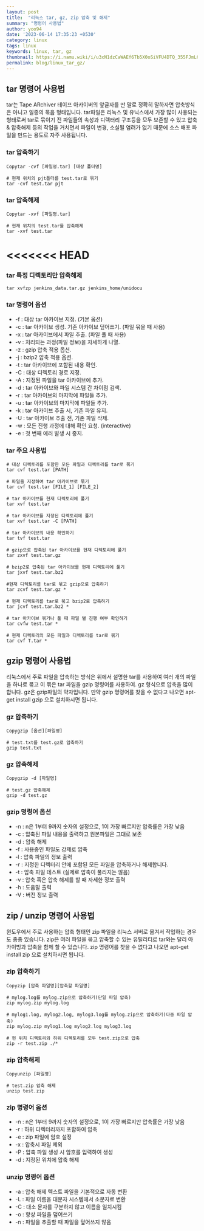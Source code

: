 ```yaml
---
layout: post
title:  "리눅스 tar, gz, zip 압축 및 해제"
summary: "명령어 사용법"
author: yoo94
date: '2023-06-14 17:35:23 +0530'
category: linux
tags: linux
keywords: linux, tar, gz
thumbnail: https://i.namu.wiki/i/u3xN1dzCaWAEf6Tb5X0oSiVFU4DTQ_355FJmLCSTY7GZNyOnv60tkvcu0s0cD4Oce9vK6kylpAIEU-BYcju6Ww.webp
permalink: blog/linux_tar_gz/
---
```

##  tar 명령어 사용법 

tar는 Tape ARchiver 테이프 아카이버의 앞글자를 딴 말로 정확히 말하자면 압축방식은 아니고 일종의 묶음 형태입니다. tar파일은 리눅스 및 유닉스에서 가장 많이 사용되는 형태로써 tar로 묶이기 전 파일들의 속성과 디렉터리 구조등을 모두 보존할 수 있고 압축 & 압축해제 등의 작업을 거치면서 파일이 변경, 소실될 염려가 없기 때문에 소스 배포 파일을 만드는 용도로 자주 사용됩니다.

### tar 압축하기

```shell
Copytar -cvf [파일명.tar] [대상 폴더명]

# 현재 위치의 pjt폴더를 test.tar로 묶기
tar -cvf test.tar pjt
```

### tar 압축해제

```shell
Copytar -xvf [파일명.tar]

# 현재 위치의 test.tar를 압축해제
tar -xvf test.tar
```

<<<<<<< HEAD
=======
### tar 특정 디렉토리만 압축해제

```shell
tar xvfzp jenkins_data.tar.gz jenkins_home/unidocu
```

### tar 명령어 옵션

- -f : 대상 tar 아카이브 지정. (기본 옵션)
- -c : tar 아카이브 생성. 기존 아카이브 덮어쓰기. (파일 묶을 때 사용)
- -x : tar 아카이브에서 파일 추출. (파일 풀 때 사용)
- -v : 처리되는 과정(파일 정보)을 자세하게 나열.
- -z : gzip 압축 적용 옵션.
- -j : bzip2 압축 적용 옵션.
- -t : tar 아카이브에 포함된 내용 확인.
- -C : 대상 디렉토리 경로 지정.
- -A : 지정된 파일을 tar 아카이브에 추가.
- -d : tar 아카이브와 파일 시스템 간 차이점 검색.
- -r : tar 아카이브의 마지막에 파일들 추가.
- -u : tar 아카이브의 마지막에 파일들 추가.
- -k : tar 아카이브 추출 시, 기존 파일 유지.
- -U : tar 아카이브 추출 전, 기존 파일 삭제.
- -w : 모든 진행 과정에 대해 확인 요청. (interactive)
- -e : 첫 번째 에러 발생 시 중지.

### tar 주요 사용법

```shell
# 대상 디렉토리를 포함한 모든 파일과 디렉토리를 tar로 묶기
tar cvf test.tar [PATH] 

# 파일을 지정하여 tar 아카이브로 묶기
tar cvf test.tar [FILE_1] [FILE_2] 

# tar 아카이브를 현재 디렉토리에 풀기
tar xvf test.tar 

# tar 아카이브를 지정된 디렉토리에 풀기
tar xvf test.tar -C [PATH] 

# tar 아카이브의 내용 확인하기
tar tvf test.tar 

# gzip으로 압축된 tar 아카이브를 현재 디렉토리에 풀기
tar zxvf test.tar.gz 

# bzip2로 압축된 tar 아카이브를 현재 디렉토리에 풀기
tar jxvf test.tar.bz2 

#현재 디렉토리를 tar로 묶고 gzip으로 압축하기
tar zcvf test.tar.gz * 

# 현재 디렉토리를 tar로 묶고 bzip2로 압축하기
tar jcvf test.tar.bz2 * 

# tar 아카이브 묶거나 풀 때 파일 별 진행 여부 확인하기
tar cvfw test.tar * 

# 현재 디렉토리의 모든 파일과 디렉토리를 tar로 묶기
tar cvf T.tar *
```

##  gzip 명령어 사용법 

리눅스에서 주로 파일을 압축하는 방식은 위에서 설명한 tar를 사용하여 여러 개의 파일을 하나로 묶고 이 묶은 tar 파일을 gzip 명령어를 사용하여. gz 형식으로 압축을 많이 합니다. gz은 gzip파일의 약자입니다. 만약 gzip 명령어를 찾을 수 없다고 나오면  apt-get install gzip 으로 설치하시면 됩니다.

### gz 압축하기

```shell
Copygzip [옵션][파일명]

# test.txt를 test.gz로 압축하기
gzip test.txt
```

### gz 압축해제

```shell
Copygzip -d [파일명]

# test.gz 압축해제
gzip -d test.gz 
```

### gzip 명령어 옵션

- -n : n은 1부터 9까지 숫자의 설정으로, 1이 가장 빠르지만 압축률은 가장 낮음
- -c : 압축된 파일 내용을 출력하고 원본파일은 그대로 보존
- -d : 압축 해제
- -f : 사용중인 파일도 강제로 압축
- -l : 압축 파일의 정보 출력
- -r : 지정한 디렉터리 안에 포함된 모든 파일을 압축하거나 해제합니다.
- -t : 압축 파일 테스트 (실제로 압축이 풀리지는 않음)
- -v : 압축 혹은 압축 해제를 할 때 자세한 정보 출력
- -h : 도움말 출력
- -V : 버전 정보 출력

##  zip / unzip 명령어 사용법 

윈도우에서 주로 사용하는 압축 형태인 zip 파일을 리눅스 서버로 옮겨서 작업하는 경우도 종종 있습니다. zip은 여러 파일을 묶고 압축할 수 있는 유틸리티로 tar와는 달리 아카이빙과 압축을 함께 할 수 있습니다. zip 명령어를 찾을 수 없다고 나오면  apt-get install zip 으로 설치하시면 됩니다.

### zip 압축하기

```shell
Copyzip [압축 파일명][압축할 파일명]

# mylog.log를 mylog.zip으로 압축하기(단일 파일 압축)
zip mylog.zip mylog.log 

# mylog1.log, mylog2.log, mylog3.log를 mylog.zip으로 압축하기(다중 파일 압축)
zip mylog.zip mylog1.log mylog2.log mylog3.log 

# 현 위치 디렉토리와 하위 디렉토리를 모두 test.zip으로 압축
zip -r test.zip ./* 
```

### zip 압축해제

```shell
Copyunzip [파일명]

# test.zip 압축 해제
unzip test.zip 
```

### zip 명령어 옵션

- -n : n은 1부터 9까지 숫자의 설정으로, 1이 가장 빠르지만 압축률은 가장 낮음
- -r : 하위 디렉터리까지 포함하여 압축
- -e : zip 파일에 암호 설정
- -x : 압축시 파일 제외
- -P : 압축 파일 생성 시 암호를 입력하여 생성
- -d : 지정된 위치에 압축 해제

###  unzip 명령어 옵션

- -a : 압축 해제 텍스트 파일을 기본적으로 자동 변환
- -L : 파일 이름을 대문자 시스템에서 소문자로 변환
- -C : 대소 문자를 구분하지 않고 이름을 일치시킴
- -o : 항상 파일을 덮어쓰기
- -n : 파일을 추출할 때 파일을 덮어쓰지 않음

